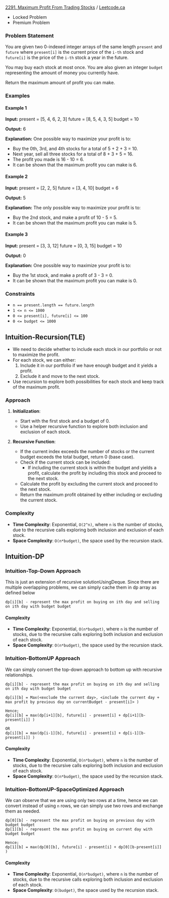 [2291. Maximum Profit From Trading Stocks](https://leetcode.com/problems/maximum-profit-from-trading-stocks/description/)
/ [Leetcode.ca](https://leetcode.ca/2022-07-02-2291-Maximum-Profit-From-Trading-Stocks/)
* Locked Problem
* Premium Problem
### Problem Statement

You are given two 0-indexed integer arrays of the same length `present` and `future` where `present[i]` is the current price of the `i-th` stock and `future[i]` is the price of the `i-th` stock a year in the future.

You may buy each stock at most once. You are also given an integer `budget` representing the amount of money you currently have.

Return the maximum amount of profit you can make.

### Examples

#### Example 1
**Input:**
present = [5, 4, 6, 2, 3] future = [8, 5, 4, 3, 5] budget = 10

**Output:** 6

**Explanation:**
One possible way to maximize your profit is to:
- Buy the 0th, 3rd, and 4th stocks for a total of 5 + 2 + 3 = 10.
- Next year, sell all three stocks for a total of 8 + 3 + 5 = 16.
- The profit you made is 16 - 10 = 6.
- It can be shown that the maximum profit you can make is 6.

#### Example 2
**Input:**
present = [2, 2, 5] future = [3, 4, 10] budget = 6

**Output:** 5

**Explanation:**
The only possible way to maximize your profit is to:
- Buy the 2nd stock, and make a profit of 10 - 5 = 5.
- It can be shown that the maximum profit you can make is 5.

#### Example 3
**Input:**
present = [3, 3, 12] future = [0, 3, 15] budget = 10

**Output:** 0

**Explanation:**
One possible way to maximize your profit is to:
- Buy the 1st stock, and make a profit of 3 - 3 = 0.
- It can be shown that the maximum profit you can make is 0.

### Constraints

- `n == present.length == future.length`
- `1 <= n <= 1000`
- `0 <= present[i], future[i] <= 100`
- `0 <= budget <= 1000`


## Intuition-Recursion(TLE)
- We need to decide whether to include each stock in our portfolio or not to maximize the profit.
- For each stock, we can either:
    1. Include it in our portfolio if we have enough budget and it yields a profit.
    2. Exclude it and move to the next stock.
- Use recursion to explore both possibilities for each stock and keep track of the maximum profit.

### Approach

1. **Initialization**:
    - Start with the first stock and a budget of 0.
    - Use a helper recursive function to explore both inclusion and exclusion of each stock.

2. **Recursive Function**:
    - If the current index exceeds the number of stocks or the current budget exceeds the total budget, return 0 (base case).
    - Check if the current stock can be included:
        - If including the current stock is within the budget and yields a profit, calculate the profit by including this stock and proceed to the next stock.
    - Calculate the profit by excluding the current stock and proceed to the next stock.
    - Return the maximum profit obtained by either including or excluding the current stock.

### Complexity

- **Time Complexity**: Exponential, `O(2^n)`, where `n` is the number of stocks, due to the recursive calls exploring both inclusion and exclusion of each stock.
- **Space Complexity**: `O(n*budget)`, the space used by the recursion stack.

## Intuition-DP

### Intuition-Top-Down Approach
This is just an extension of recursive solutionUsingDeque. Since there are multiple overlapping problems, we can simply cache them in dp array as defined below 
```
dp[i][b] - represent the max profit on buying on ith day and selling on ith day with budget budget
```
#### Complexity

- **Time Complexity**: Exponential, `O(n*budget)`, where `n` is the number of stocks, due to the recursive calls exploring both inclusion and exclusion of each stock.
- **Space Complexity**: `O(n*budget)`, the space used by the recursion stack.


### Intuition-BottomUP Approach
We can simply convert the top-down approach to bottom up with recursive relationships.  
```
dp[i][b] - represent the max profit on buying on ith day and selling on ith day with budget budget

dp[i][b] = Max(<exclude the current day>, <include the current day + max profit by previous day on currentBudget - present[i]> )

Hence;
dp[i][b] = max(dp[i+1][b], future[i] - present[i] + dp[i+1][b-present[i]] )

OR
dp[i][b] = max(dp[i-1][b], future[i] - present[i] + dp[i-1][b-present[i]] )
```
#### Complexity

- **Time Complexity**: Exponential, `O(n*budget)`, where `n` is the number of stocks, due to the recursive calls exploring both inclusion and exclusion of each stock.
- **Space Complexity**: `O(n*budget)`, the space used by the recursion stack.



### Intuition-BottomUP-SpaceOptimized Approach
We can observe that we are using only two rows at a time, hence we can convert instead of using `n` rows, we can simply use two rows and exchange them as needed.
```
dp[0][b] - represent the max profit on buying on previous day with budget budget
dp[1][b] - represent the max profit on buying on current day with budget budget

Hence;
dp[1][b] = max(dp[0][b], future[i] - present[i] + dp[0][b-present[i]] )
```
#### Complexity

- **Time Complexity**: Exponential, `O(n*budget)`, where `n` is the number of stocks, due to the recursive calls exploring both inclusion and exclusion of each stock.
- **Space Complexity**: `O(budget)`, the space used by the recursion stack.